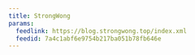 ```yaml
---
title: StrongWong
params:
  feedlink: https://blog.strongwong.top/index.xml
  feedid: 7a4c1abf6e9754b217ba051b78fb646e
---
```

